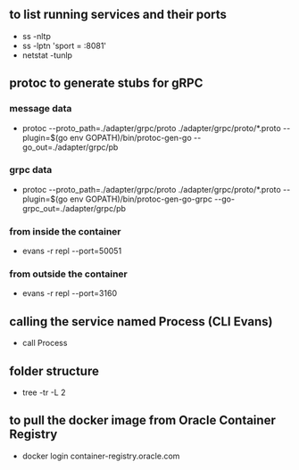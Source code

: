 ## to list running services and their ports
- ss -nltp
- ss -lptn 'sport = :8081'
- netstat -tunlp

## protoc to generate stubs for gRPC
### message data
- protoc --proto_path=./adapter/grpc/proto ./adapter/grpc/proto/*.proto --plugin=$(go env GOPATH)/bin/protoc-gen-go --go_out=./adapter/grpc/pb

### grpc data
- protoc --proto_path=./adapter/grpc/proto ./adapter/grpc/proto/*.proto --plugin=$(go env GOPATH)/bin/protoc-gen-go-grpc --go-grpc_out=./adapter/grpc/pb

<!-- ## Evans (gRPC Client) -->
<!-- 0.0.0.0:3160->50051/tcp, :::3160->50051/tcp -->

### from inside the container
- evans -r repl --port=50051 

### from outside the container
- evans -r repl --port=3160

## calling the service named Process (CLI Evans)
- call Process

## folder structure
- tree -tr -L 2

## to pull the docker image from Oracle Container Registry
- docker login container-registry.oracle.com